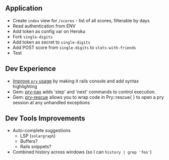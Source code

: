 ## Application
- Create `index` view for `/scores` - list of all scores, filterable by days
- Read authentication from ENV
- Add token as config var on Heroku
- Fork `single-digits`
- Add token as secret to `single-digits`
- Add POST score from `single-digits` to `stats-with-friends` 
- Test

## Dev Experience
- [Improve `pry` usage](https://github.com/pry/pry#use-pry-as-your-rails-console) by making it rails console and add syntax highlighting
- Gem: [pry-nav](https://rubygems.org/gems/pry-nav/versions/0.3.0) adds 'step' and 'next' commands to control execution.
- Gem: [pry-rescue](https://rubygems.org/gems/pry-rescue/versions/1.5.2) allows you to wrap code in Pry::rescue{ } to open a pry session at any unhandled exceptions

## Dev Tools Improvements
- Auto-complete suggestions
  - LSP (`solargraph`)
  - Buffers?
  - Rails snippets? 
- Combined history across windows (so I can `history | grep 'foo'`)

